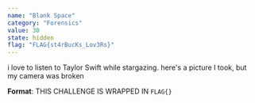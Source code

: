 ```yaml
---
name: "Blank Space"
category: "Forensics"
value: 30
state: hidden
flag: "FLAG{st4rBucKs_Lov3Rs}"
---
```


i love to listen to Taylor Swift while stargazing. here's a picture I took, but my camera was broken

**Format**: THIS CHALLENGE IS WRAPPED IN `FLAG{}`

